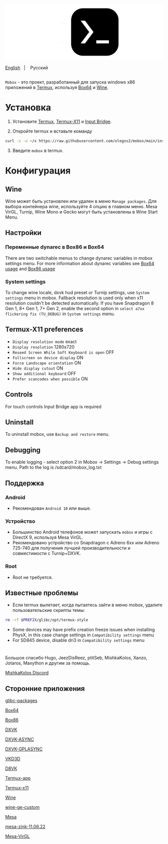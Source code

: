 ![logo](docs/img/logo.png "logo")

<a href="https://github.com/olegos2/mobox/tree/main">English</a>
&nbsp;&nbsp;| &nbsp;&nbsp;
Русский

##

`Mobox` - это проект, разработанный для запуска windows x86 приложений в [Termux](https://github.com/termux/termux-app), используя [Box64](https://github.com/ptitSeb/box64) и [Wine](https://www.winehq.org/).

# Установка
1. Установите
[Termux](https://f-droid.org/repo/com.termux_118.apk),
[Termux-X11](https://raw.githubusercontent.com/olegos2/mobox/main/components/termux-x11.apk) и
[Input Bridge](https://raw.githubusercontent.com/olegos2/mobox/main/components/inputbridge.apk).

2. Откройте termux и вставьте команду

```bash
curl -s -o ~/x https://raw.githubusercontent.com/olegos2/mobox/main/install && . ~/x
```

3. Введите `mobox` в termux.

# Конфигурация
## Wine
Wine может быть установлен или удален в меню `Manage packages`.
Для выбора контейнера wine, используйте 4 опцию в главном меню.
Mesa VirGL, Turnip, Wine Mono и Gecko могут быть установлены в Wine Start Menu.
## Настройки
### Переменные dynarec в Box86 и Box64
There are two switchable menus to change dynarec variables in mobox settings menu.
For more information about dynarec variables see [Box64 usage](https://github.com/ptitSeb/box64/blob/main/docs/USAGE.md) and [Box86 usage](https://github.com/ptitSeb/box86/blob/master/docs/USAGE.md)
### System settings
To change wine locale, dxvk hud preset or Turnip settings, use `System settings` menu in mobox.
Fallback resolution is used only when x11 resolution couldn't be detected automatically.
If you have Snapdragon 8 Gen 1, 8+ Gen 1, 7+ Gen 2, enable the second option in `select a7xx flickering fix (TU_DEBUG)` in `System settings` menu.
## Termux-X11 preferences
* `Display resolution mode` exact
* `Display resolution` 1280x720
* `Reseed Screen While Soft Keyboard is open` OFF
* `Fullscreen on device display` ON
* `Force Landscape orientation` ON
* `Hide display cutout` ON
* `Show additional keyboard` OFF
* `Prefer scancodes when possible` ON
## Controls
For touch controls Input Bridge app is required
## Uninstall
To uninstall mobox, use `Backup and restore` menu.
## Debugging
To enable logging - select option 2 in Mobox -> Settings -> Debug settings menu. Path to the log is /sdcard/mobox_log.txt

## Поддержка
### Android
* Рекомендован `Android 10` или выше.
### Устройство
* Большинство Android телефонов может запускать `mobox` и игры с DirectX 9, используя Mesa VirGL.
* Рекомендовано устройство со Snapdragon с Adreno 6xx или Adreno 725-740 для получения лучшей производительности и совместимости с Turnip+DXVK.
### Root
* Root не требуется.

## Известные проблемы
* Если termux вылетает, когда пытаетесь зайти в меню mobox, удалите пользовательские скрипты темы:
```bash
rm -rf $PREFIX/glibc/opt/termux-style
```
* Some devices may have prefix creation freeze issues when installing PhysX, in this case change settings in `Compatibility settings` menu
* For SD845 device, disable dri3 in `Compatibility settings` menu

#
Большое спасибо Hugo, JeezDisReez, ptitSeb, MishkaKolos, Xanzo, Jotaros, Maxython и другим за помощь.

[MishkaKolos Discord](https://discord.gg/ZAQnZzbCXq)


## Сторонние приложения

[glibc-packages](https://github.com/termux-pacman/glibc-packages)

[Box64](https://github.com/ptitSeb/box64)

[Box86](https://github.com/ptitSeb/box86)

[DXVK](https://github.com/doitsujin/dxvk)

[DXVK-ASYNC](https://github.com/Sporif/dxvk-async)

[DXVK-GPLASYNC](https://gitlab.com/Ph42oN/dxvk-gplasync)

[VKD3D](https://github.com/lutris/vkd3d)

[D8VK](https://github.com/AlpyneDreams/d8vk)

[Termux-app](https://github.com/termux/termux-app)

[Termux-x11](https://github.com/termux/termux-x11)

[Wine](https://wiki.winehq.org/Licensing)

[wine-ge-custom](https://github.com/GloriousEggroll/wine-ge-custom)

[Mesa](https://docs.mesa3d.org/license.html)

[mesa-zink-11.06.22](https://github.com/alexvorxx/mesa-zink-11.06.22)

[Mesa-VirGL](https://github.com/alexvorxx/Mesa-VirGL)


